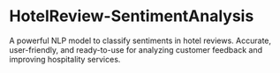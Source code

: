 # HotelReview-SentimentAnalysis
A powerful NLP model to classify sentiments in hotel reviews. Accurate, user-friendly, and ready-to-use for analyzing customer feedback and improving hospitality services.
